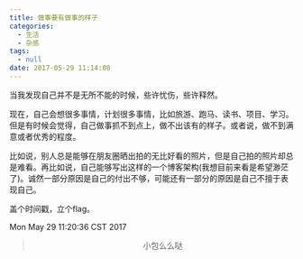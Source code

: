 ```yaml
---
title: 做事要有做事的样子
categories:
  - 生活
  - 杂感
tags:
  - null
date: 2017-05-29 11:14:08
---
```


当我发现自己并不是无所不能的时候，些许忧伤，些许释然。

现在，自己会想很多事情，计划很多事情，比如旅游、跑马、读书、项目、学习。但是有时候会觉得，自己做事抓不到点上，做不出该有的样子。或者说，做不到满意或者优秀的程度。

比如说，别人总是能够在朋友圈晒出拍的无比好看的照片，但是自己拍的照片却总是难看。再比如说，自己能够写出这样的一个博客架构(我想目前来看是希望渺茫了)。诚然一部分原因是自己的付出不够，可能还有一部分的原因是自己不擅于表现自己。

盖个时间戳，立个flag。
 
 Mon May 29 11:20:36 CST 2017


><div align=center>小包么么哒</div>